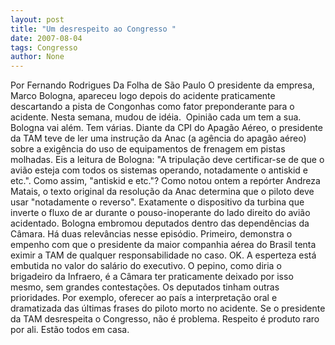 ```yaml
---
layout: post
title: "Um desrespeito ao Congresso "
date: 2007-08-04
tags: Congresso
author: None
---
```

Por Fernando Rodrigues
Da Folha de S&atilde;o Paulo
O presidente da empresa, Marco Bologna, apareceu logo depois do acidente praticamente descartando a pista de Congonhas como fator preponderante para o acidente. Nesta semana, mudou de id&eacute;ia.&nbsp;
Opini&atilde;o cada um tem a sua. Bologna vai al&eacute;m. Tem v&aacute;rias.
Diante da CPI do Apag&atilde;o A&eacute;reo, o presidente da TAM teve de ler uma instru&ccedil;&atilde;o da Anac (a ag&ecirc;ncia do apag&atilde;o a&eacute;reo) sobre a exig&ecirc;ncia do uso de equipamentos de frenagem em pistas molhadas. Eis a leitura de Bologna: &quot;A tripula&ccedil;&atilde;o deve certificar-se de que o avi&atilde;o esteja com todos os sistemas operando, notadamente o antiskid e etc.&quot;. Como assim, &quot;antiskid e etc.&quot;?
Como notou ontem a rep&oacute;rter Andreza Matais, o texto original da resolu&ccedil;&atilde;o da Anac determina que o piloto deve usar &quot;notadamente o reverso&quot;. Exatamente o dispositivo da turbina que inverte o fluxo de ar durante o pouso-inoperante do lado direito do avi&atilde;o acidentado.
Bologna embromou deputados dentro das depend&ecirc;ncias da C&acirc;mara. H&aacute; duas relev&acirc;ncias nesse epis&oacute;dio. Primeiro, demonstra o empenho com que o presidente da maior companhia a&eacute;rea do Brasil tenta eximir a TAM de qualquer responsabilidade no caso. OK. A esperteza est&aacute; embutida no valor do sal&aacute;rio do executivo.
O pepino, como diria o brigadeiro da Infraero, &eacute; a C&acirc;mara ter praticamente deixado por isso mesmo, sem grandes contesta&ccedil;&otilde;es. Os deputados tinham outras prioridades.
Por exemplo, oferecer ao pa&iacute;s a interpreta&ccedil;&atilde;o oral e dramatizada das &uacute;ltimas frases do piloto morto no acidente. Se o presidente da TAM desrespeita o Congresso, n&atilde;o &eacute; problema. Respeito &eacute; produto raro por ali. Est&atilde;o todos em casa. 